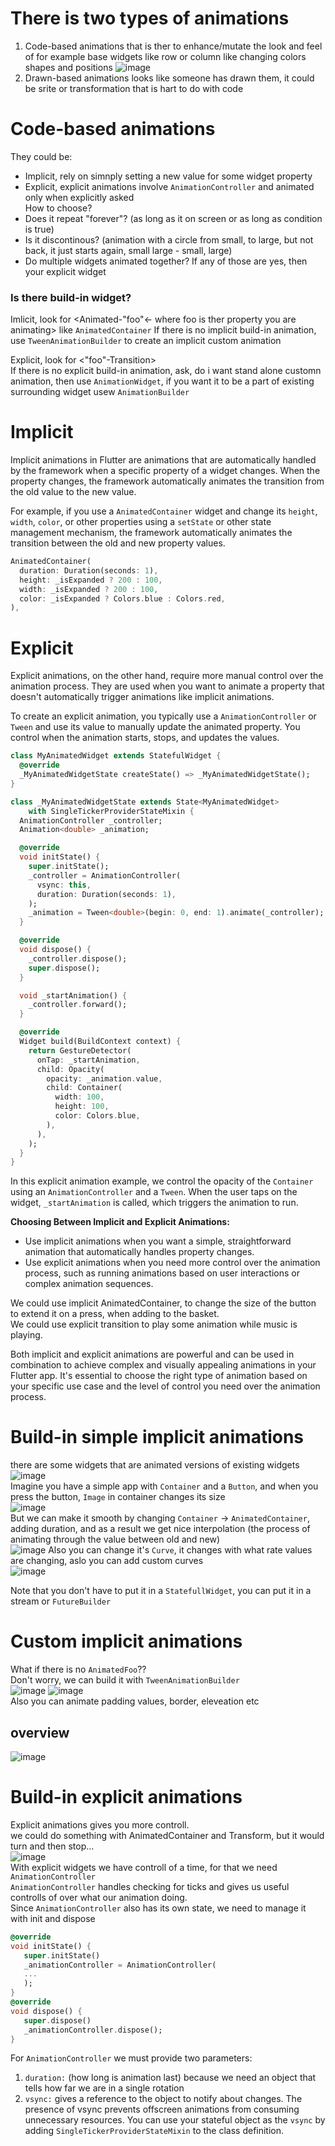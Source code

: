 # There is two types of animations
1. Code-based animations that is ther to enhance/mutate the look and feel of for example base widgets like row or column like changing colors shapes and positions
   ![image](https://github.com/KidPudel/flutter-starter-kit/assets/63263301/e0ea01a3-36b7-4750-9013-e145075e8404)  
2. Drawn-based animations looks like someone has drawn them, it could be srite or transformation that is hart to do with code

# Code-based animations
They could be:
- Implicit, rely on simnply setting a new value for some widget property
- Explicit, explicit animations involve `AnimationController` and animated only when explicitly asked  
How to choose?
- Does it repeat "forever"? (as long as it on screen or as long as condition is true)
- Is it discontinous? (animation with a circle from small, to large, but not back, it just starts again, small large - small, large)
- Do multiple widgets animated together?
If any of those are yes, then your explicit widget

### Is there build-in widget?
Imlicit, look for <Animated-"foo"<- where foo is ther property you are animating> like `AnimatedContainer`
If there is no implicit build-in animation, use `TweenAnimationBuilder` to create an implicit custom animation


Explicit, look for <"foo"-Transition>  
If there is no explicit build-in animation, ask, do i want stand alone customn animation, then use `AnimationWidget`, if you want it to be a part of existing surrounding widget usew `AnimationBuilder`

# Implicit
Implicit animations in Flutter are animations that are automatically handled by the framework when a specific property of a widget changes. When the property changes, the framework automatically animates the transition from the old value to the new value.

For example, if you use a `AnimatedContainer` widget and change its `height`, `width`, `color`, or other properties using a `setState` or other state management mechanism, the framework automatically animates the transition between the old and new property values.

```dart
AnimatedContainer(
  duration: Duration(seconds: 1),
  height: _isExpanded ? 200 : 100,
  width: _isExpanded ? 200 : 100,
  color: _isExpanded ? Colors.blue : Colors.red,
),
```

# Explicit
Explicit animations, on the other hand, require more manual control over the animation process. They are used when you want to animate a property that doesn't automatically trigger animations like implicit animations.

To create an explicit animation, you typically use a `AnimationController` or `Tween` and use its value to manually update the animated property. You control when the animation starts, stops, and updates the values.

```dart
class MyAnimatedWidget extends StatefulWidget {
  @override
  _MyAnimatedWidgetState createState() => _MyAnimatedWidgetState();
}

class _MyAnimatedWidgetState extends State<MyAnimatedWidget>
    with SingleTickerProviderStateMixin {
  AnimationController _controller;
  Animation<double> _animation;

  @override
  void initState() {
    super.initState();
    _controller = AnimationController(
      vsync: this,
      duration: Duration(seconds: 1),
    );
    _animation = Tween<double>(begin: 0, end: 1).animate(_controller);
  }

  @override
  void dispose() {
    _controller.dispose();
    super.dispose();
  }

  void _startAnimation() {
    _controller.forward();
  }

  @override
  Widget build(BuildContext context) {
    return GestureDetector(
      onTap: _startAnimation,
      child: Opacity(
        opacity: _animation.value,
        child: Container(
          width: 100,
          height: 100,
          color: Colors.blue,
        ),
      ),
    );
  }
}
```

In this explicit animation example, we control the opacity of the `Container` using an `AnimationController` and a `Tween`. When the user taps on the widget, `_startAnimation` is called, which triggers the animation to run.

**Choosing Between Implicit and Explicit Animations:**
- Use implicit animations when you want a simple, straightforward animation that automatically handles property changes.
- Use explicit animations when you need more control over the animation process, such as running animations based on user interactions or complex animation sequences.  

We could use implicit AnimatedContainer, to change the size of the button to extend it on a press, when adding to the basket.  
We could use explicit transition to play some animation while music is playing.  

Both implicit and explicit animations are powerful and can be used in combination to achieve complex and visually appealing animations in your Flutter app. It's essential to choose the right type of animation based on your specific use case and the level of control you need over the animation process.

# Build-in simple implicit animations
there are some widgets that are animated versions of existing widgets  
![image](https://github.com/KidPudel/flutter-starter-kit/assets/63263301/c8427117-6238-487a-928f-823ee0f8c13a)  
Imagine you have a simple app with `Container` and a `Button`, and when you press the button, `Image` in container changes its size  
![image](https://github.com/KidPudel/flutter-starter-kit/assets/63263301/52ff5802-686c-4418-b0d0-dca2df0627ee)  
But we can make it smooth by changing `Container` -> `AnimatedContainer`, adding duration, and as a result we get nice interpolation (the process of animating through the value between old and new)   
![image](https://github.com/KidPudel/flutter-starter-kit/assets/63263301/1833153b-9bc5-47d5-8909-d2f763227c8f)
Also you can change it's `Curve`, it changes with what rate values are changing, aslo you can add custom curves  
![image](https://github.com/KidPudel/flutter-starter-kit/assets/63263301/4da74c74-d38b-4b3e-b223-e1786f3cdeb1)  

Note that you don't have to put it in a `StatefullWidget`, you can put it in a stream or `FutureBuilder`

# Custom implicit animations
What if there is no `AnimatedFoo`??  
Don't worry, we can build it with `TweenAnimationBuilder`  
![image](https://github.com/KidPudel/flutter-starter-kit/assets/63263301/acefa9c4-c5f1-4e76-bf21-c50eb76d1190)
![image](https://github.com/KidPudel/flutter-starter-kit/assets/63263301/3f28835b-e01f-4b9f-9e2e-38a3ef5aaf29)  
Also you can animate padding values, border, eleveation etc
## overview
![image](https://github.com/KidPudel/flutter-starter-kit/assets/63263301/9b9a82d7-00c3-4cbc-982a-ea5c61433326)

# Build-in explicit animations
Explicit animations gives you more controll.  
we could do something with AnimatedContainer and Transform, but it would turn and then stop...  
![image](https://github.com/KidPudel/flutter-starter-kit/assets/63263301/2cc6bd14-2f66-4a2c-9f46-ce268aa37712)  
With explicit widgets we have controll of a time, for that we need `AnimationController`  
`AnimationController` handles checking for ticks and gives us useful controlls of over what our animation doing.  
Since `AnimationController` also has its own state, we need to manage it with init and dispose
```dart
@override
void initState() {
   super.initState()
   _animationController = AnimationController(
   ...
   );
}
@override
void dispose() {
   super.dispose()
   _animationController.dispose();
}
```

For `AnimationController` we must provide two parameters:
1. `duration:` (how long is animation last) because we need an object that tells how far we are in a single rotation
2. `vsync:` gives a reference to the object to notify about changes. The presence of vsync prevents offscreen animations from consuming unnecessary resources. You can use your stateful object as the `vsync` by adding `SingleTickerProviderStateMixin` to the class definition.
